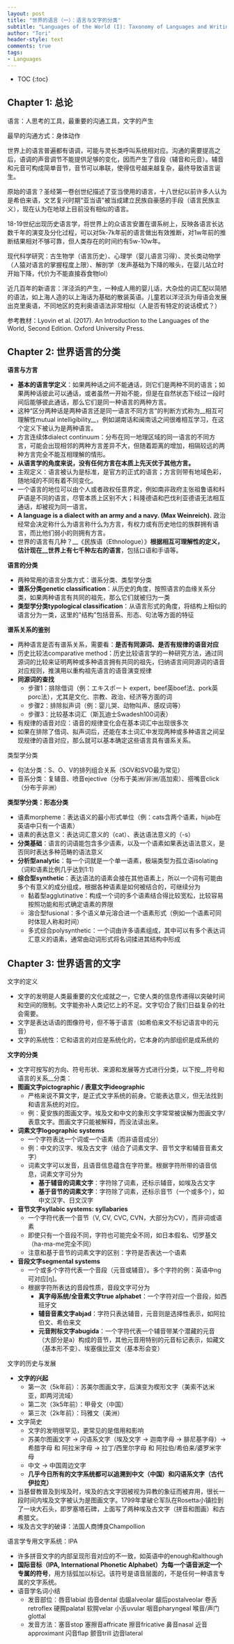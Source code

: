 ```yaml
---
layout: post
title: "世界的语言（一）：语言与文字的分类"
subtitle: "Languages of the World (I): Taxonomy of Languages and Writing Systems"
author: "Tori"
header-style: text
comments: true
tags: 
- Languages
---
```


- TOC
{:toc}
## Chapter 1: 总论

语言：人思考的工具，最重要的沟通工具，文字的产生

最早的沟通方式：身体动作

世界上的语言普遍都有语调，可能与灵长类呼叫系统相对应。沟通的需要提高之后，语调的声音调节不能提供足够的变化，因而产生了音段（辅音和元音）。辅音和元音可构成简单音节，音节可以串联，使得信号越来越复杂，最终导致语言诞生。

原始的语言？圣经第一卷创世纪描述了亚当使用的语言，十八世纪以前许多人认为是希伯来语，文艺复兴时期"亚当语"被当成建立民族自豪感的手段（语言民族主义），现在认为在地球上目前没有相似的语言。

18-19世纪出现历史语言学，将世界上的众语言安置在谱系树上，反映各语言长达数千年的演变及分化过程，可以对5k-7k年前的语言做出有效推断，对1w年前的推断结果相对不够可靠，但人类存在的时间约有5w-10w年。

现代科学研究：古生物学（语言历史）、心理学（婴儿语言习得）、灵长类动物学（人猿对语言的掌握程度上限）、解剖学（发声基础为下降的喉头，在婴儿站立时开始下降，代价为不能直接吞食物lol）

近几百年的新语言：洋泾浜的产生，一种成人用的婴儿话，大杂烩的词汇配以简陋的语法，如上海人造的以上海话为基础的散装英语。儿童若以洋泾浜为母语会发展出克里奥语，不同地区的克利奥语语法非常相似（人是否有特定的说话模式？）

参考教材：Lyovin et al. (2017). An Introduction to the Languages of the World, Second Edition. Oxford University Press.

## Chapter 2: 世界语言的分类

__语言与方言__

- __基本的语言学定义__：如果两种话之间不能通话，则它们是两种不同的语言；如果两种话彼此可以通话，或者虽然一开始不能，但是在自然状态下经过一段时间后能够彼此通话，那么它们是同一种语言的两种方言。
- 这种“区分两种话是两种语言还是同一语言不同方言”的判断方式称为__相互可理解性mutual intelligibility__，例如湖南话和闽南话之间很难相互学习，在这个定义下被认为是两种语言。
- 方言连续体dialect continuum：分布在同一地理区域的同一语言的不同方言，可能会出现相邻的两种方言差异不大，但随着距离的增加，相隔较远的两种方言完全不能互相理解的情形。
- __从语言学的角度来说，没有任何方言在本质上先天优于其他方言。__
- 主观定义：语言被认为是标准，是官方的正式的语言；方言则带有地域色彩，随地域的不同有着不同变化。
- 一个语言的地位可以由个人或者政权任意界定，例如南非政府主张祖鲁语和科萨语是不同的语言，尽管本质上区别不大；科隆德语和巴伐利亚德语无法相互通话，却被视为同一语言。
- __A language is a dialect with an army and a navy. (Max Weinreich).__ 政治经常会决定称什么为语言称什么为方言，有权力或有历史地位的族群拥有语言，而比他们弱小的则拥有方言。
- 世界的语言有几种？__《民族语（Ethnologue）》__根据相互可理解性的定义，估计现在__世界上有七千种左右的语言__，包括口语和手语等。

__语言的分类__

- 两种常用的语言分类方式：谱系分类、类型学分类
- __谱系分类genetic classification__：从历史的角度，按照语言的血缘关系分类，如果两种语言有共同的祖先，那么它们就被归为一类
- __类型学分类typological classification__：从语言形式的角度，将结构上相似的语言分为一类，这里的"结构"包括音系、形态、句法等方面的特征

__谱系关系的鉴别__

- 两种语言是否有谱系关系，需要看：__是否有同源词、是否有规律的语音对应__
- 历史比较法comparative method：历史比较语言学的一种研究方法，通过同源词的比较来证明两种或多种语言拥有共同的祖先，归纳语言间同源词的语音对应规则，推演用以重构祖先语言的语音演变规律
- __同源词的查找__
  - 步骤1：排除借词（例：エキスポート expert，beef英boef法、pork英porc法），尤其是文化、宗教、政治、经济等方面的词
  - 步骤2：排除拟声词（例：婴儿哭、动物叫声、感叹词等）
  - 步骤3：比较基本词汇（斯瓦迪士Swadesh100词表）
- 有规律的语音对应：语音的规律变化会在基本词汇中出现很多次
- 如果在排除了借词、拟声词后，还能在本土词汇中发现两种或多种语言之间呈现规律的语音对应，那么就可以基本确定这些语言具有谱系关系。

类型学分类

- 句法分类：S、O、V的排列组合关系（SOV和SVO最为常见）
- 音系分类：复辅音、喷音ejective（分布于美洲/非洲/高加索）、搭嘴音click（分布于非洲）

__类型学分类：形态分类__

- 语素morpheme：表达语义的最小形式单位（例：cats含两个语素，hijab在英语中只有一个语素）
- 语素的表达意义：表达词汇意义的（cat）、表达语法意义的（-s）
- __分类基础__：语言的词语能包含多少语素，以及一个语素如果表达语法意义，是否同时表达多种范畴的语法意义
- __分析型analytic__：每一个词就是一个单一语素，极端类型为孤立语isolating（词和语素比例几乎达到1:1）
- __综合型synthetic__：表达语法的语素会接在其他语素上，所以一个词有可能由多个有意义的成分组成，根据各种语素是如何被结合的，可继续分为
  - 黏着型agglutinative：构成一个词的多个语素结合得比较宽松，比较容易按照功能和形式确定语素的界限
  - 溶合型fusional：多个语义单元溶合进一个语素形式（例如一个语素可同时体现人称和时间）
  - 多式综合polysynthetic：一个词由许多语素组成，其中可以有多个表达词汇意义的语素，通常由动词形式将名词揉进其结构中形成

## Chapter 3: 世界语言的文字

文字的定义

- 文字的发明是人类最重要的文化成就之一，它使人类的信息传递得以突破时间和空间的限制。文字能弥补人类记忆上的不足。文字切合了我们日益复杂的社会需要。
- 文字是表达话语的图像符号，但不等于语言（如希伯来文不标记语言中的元音）
- 文字的系统性：它和语言的对应是系统化的，它本身的内部组织是成系统的

__文字的分类__

- 文字可按写的方向、符号形状、来源和发展等方式进行分类，以下按__符号和语言的关系__分类：
- __图画文字pictographic / 表意文字ideographic__
  - 严格来说不算文字，是正式文字系统的前身。它能表达意义，但无法找到和语言系统的对应。
  - 例：夏安族的图画文字。埃及文和中文的象形文字常常被误解为图画文字/表意文字。图画文字只能被解释，而没法读出来。
- __词素文字logographic systems__
  - 一个字符表达一个词或一个语素（而非语音成分）
  - 例：中文的汉字、埃及古文字（结合了词素文字、音节文字和辅音音素文字）
  - 词素文字可以发音，且语音信息蕴含在字符里。根据字符所带的语音信息，词素文字可分为
    - __基于辅音的词素文字__：字符除了词素，还标示辅音，如埃及古文字
    - __基于音节的词素文字__：字符除了词素，还标示音节（一个或多个），如中文汉字、日文汉字
- __音节文字syllabic systems: syllabaries__
  - 一个字符代表一个音节（V, CV, CVC, CVN，大部分为CV），而非词或语素
  - 即使只有一个音段不同，字符也可能完全不同，如日本假名、切罗基文（ha-ma-me完全不同）
  - 注意和基于音节的词素文字的区别：字符是否表达一个语素
- __音段文字segmental systems__
  - 一个或多个字符代表一个音段（元音或辅音）。多个字符的例：英语中ng可对应[ŋ]。
  - 根据字符所表达的音段性质，音段文字可分为
    - __真字母系统/全音素文字true alphabet__：一个字符对应一个音段，如西班牙文
    - __辅音音素文字abjad__：字符只表达辅音，元音则是选择性表示，如阿拉伯文、希伯来文
    - __元音附标文字abugida__：一个字符代表一个辅音带某个潜藏的元音（大部分是a）构成的音节，其他元音用特别的元音标记表示，如藏文（基本形不变）、埃塞俄比亚文（基本形会变）

文字的历史与发展

- __文字的兴起__
  - 第一次（5k年前）：苏美尔图画文字，后演变为楔形文字（美索不达米亚，即两河流域）
  - 第二次（3k5年前）：甲骨文（中国）
  - 第三次（2k年前）：玛雅文（美洲）
- 文字简史
  - 文字的发明很罕见，更常见的是借用和影响
  - 苏美尔图画文字 -> 闪语系文字（埃及文字 -> 迦南字母 -> 腓尼基字母）-> 希腊字母 和 阿拉米字母 -> 拉丁/西里尔字母 和 阿拉伯/希伯来/婆罗米字母
  - 中文 -> 中国周边文字
  - __几乎今日所有的文字系统都可以追溯到中文（中国）和闪语系文字（古代伊拉克）__
- 当基督教普及到埃及时，埃及的古文字因被视为异教的象征而被弃用，很长一段时间内埃及文字被认为是图画文字。1799年拿破仑军队在Rosetta小镇捡到了一块大石头，即罗塞塔石碑，上面写了两种埃及古文字（拼音和图画）和古希腊文。
- 埃及古文字的破译：法国人商博良Champollion

语言学专用文字系统：IPA

- 许多拼音文字的内部呈现形音对应的不一致，如英语中的enough和although
- __国际音标（IPA, International Phonetic Alphabet）为每一个语音派定一个专属的符号__，用方括弧加以标记。该符号是语音层面的，不是任何一种语言专属的文字系统。
- 语音学名词小结
  - 发音部位：唇音labial 齿音dental 齿龈alveolar 龈后postalveolar 卷舌retroflex 硬腭palatal 软腭velar 小舌uvular 咽音pharyngeal 喉音/声门glottal
  - 发音方法：塞音stop 塞擦音affricate 擦音fricative 鼻音nasal 近音approximant 闪音flap 颤音trill 边音lateral


